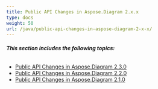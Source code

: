 ```yaml
---
title: Public API Changes in Aspose.Diagram 2.x.x
type: docs
weight: 50
url: /java/public-api-changes-in-aspose-diagram-2-x-x/
---
```


###### **This section includes the following topics:**
- [Public API Changes in Aspose.Diagram 2.3.0](/diagram/java/public-api-changes-in-aspose-diagram-2-3-0/)
- [Public API Changes in Aspose.Diagram 2.2.0](/diagram/java/public-api-changes-in-aspose-diagram-2-2-0/)
- [Public API Changes in Aspose.Diagram 2.1.0](/diagram/java/public-api-changes-in-aspose-diagram-2-1-0/)
